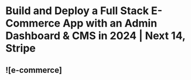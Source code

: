 # Build and Deploy a Full Stack E-Commerce App with an Admin Dashboard & CMS in 2024 | Next 14, Stripe
## ![e-commerce]

